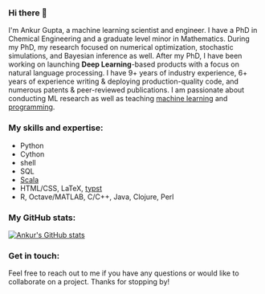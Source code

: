 ### Hi there 👋

<!--
**ankur-gupta/ankur-gupta** is a ✨ _special_ ✨ repository because its `README.md` (this file) appears on your GitHub profile.

Here are some ideas to get you started:

- 🔭 I’m currently working on ...
- 🌱 I’m currently learning ...
- 👯 I’m looking to collaborate on ...
- 🤔 I’m looking for help with ...
- 💬 Ask me about ...
- 📫 How to reach me: ...
- 😄 Pronouns: ...
- ⚡ Fun fact: ...
-->

I'm Ankur Gupta, a machine learning scientist and engineer. I have a PhD in Chemical Engineering and a graduate level minor in Mathematics. During my PhD, my research focused on numerical optimization, stochastic simulations, and Bayesian inference as well. After my PhD, I have been working on launching **Deep Learning**-based products with a focus on natural language processing. I have 9+ years of industry experience, 6+ years of experience writing & deploying production-quality code, and numerous patents & peer-reviewed publications. I am passionate about conducting ML research as well as teaching [machine learning](https://www.perfectlyrandom.org/2019/06/24/a-guide-to-keras-functional-api/) and [programming](https://async.perfectlyrandom.org/).

### My skills and expertise:
- Python
- Cython
- shell
- SQL
- [Scala](https://www.coursera.org/account/accomplishments/certificate/XJGUNJF8NHDN)
- HTML/CSS, LaTeX, [typst](https://typst.app/)
- R, Octave/MATLAB, C/C++, Java, Clojure, Perl

### My GitHub stats:
[![Ankur's GitHub stats](https://github-readme-stats.vercel.app/api?username=ankur-gupta&show_icons=true&theme=light)](https://github.com/ankur-gupta)

### Get in touch:
Feel free to reach out to me if you have any questions or would like to collaborate on a project. Thanks for stopping by!
